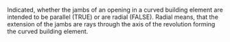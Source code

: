 ﻿Indicated, whether the jambs of an opening in a curved building element are intended to be parallel (TRUE) or are radial (FALSE). Radial means, that the extension of the jambs are rays through the axis of the revolution forming the curved building element.
